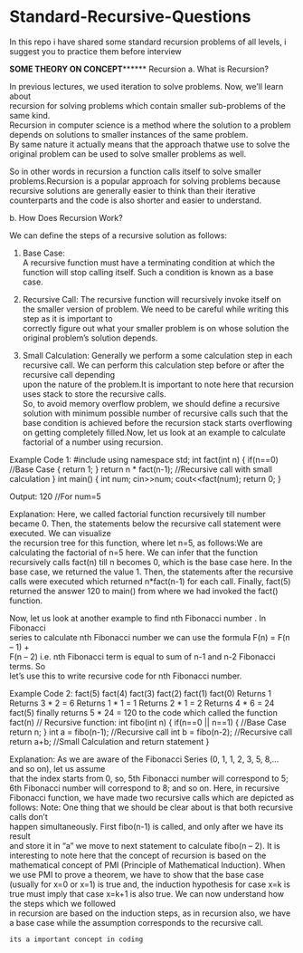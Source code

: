 # Standard-Recursive-Questions
In this repo i have shared some standard recursion problems of all levels, i suggest you to practice them before interview

************************************************SOME THEORY ON CONCEPT******************************************************
Recursion
a. What	is	Recursion?

In	previous	lectures,	we	used	iteration	to	solve	problems.	Now,	we’ll	learn	about	
recursion	 for	 solving	 problems	which	 contain	 smaller	 sub-problems	 of	 the	 same	kind.	
Recursion	 in	 computer	 science	 is	 a	 method	 where	 the	 solution	 to	 a	 problem	depends	on	solutions	to	smaller	instances	of	the	same	problem.	
By	same	nature	it	actually	means	that	the	approach	thatwe	use	to	solve	the	original	problem	can	be	used	to	solve	smaller	problems	as	well.	

So	 in	 other	 words	 in	 recursion	 a	 function	 calls	 itself	 to	 solve	 smaller	 problems.Recursion	is	a	popular	approach	for	solving	problems	because
recursive	solutions	are	generally	easier	to	think	than	their	iterative	counterparts	and	the	code	is	also	shorter	and	easier	to	understand.

b. How	Does	Recursion	Work?

We	can	define	the	steps	of	a	recursive	solution	as	follows:
1. Base	Case:	
A	recursive	function	must	have	a	terminating	condition	at	which the	function will	stop	calling	itself.	Such	a	condition	is	known	as	a	base	case.

2. Recursive	Call:
The	recursive	function	will	recursively	invoke	itself on	the	smaller	version	of	problem.	We	need	to	be	careful	while	writing	this	step	as	it	is	important	to	
correctly	 figure	 out	 what	 your	 smaller	 problem	 is	 on	 whose	 solution	 the	original	problem’s	solution	depends.

3. Small	Calculation:
Generally	we	perform	a	some	calculation	step	in	each	recursive	call.	We	can	
perform	 this	 calculation	 step	 before	 or	 after	 the	 recursive	 call	 depending	
upon	the	nature	of	the	problem.It	is	important	to	note	here	that	recursion	uses	stack	to	store	the	recursive	calls.	
So,	to	avoid	memory	overflow	problem,	we	should	define	a	recursive	solution	with	minimum	 possible	 number	 of	 recursive	 calls	 such	 that	 the	 base	 condition	 is	
achieved	before	the	recursion	stack	starts	overflowing	on getting	completely	filled.Now,	let	us	look	at	an	example	to	calculate	factorial	of	a	number	using	recursion.


Example	Code	1:
#include<iostream>
using namespace std;
int fact(int n)
{
				if(n==0)																																								//Base	Case
				{
								return 1;
				}
				return n	*	fact(n-1);																		//Recursive	call	with small	calculation
}
int main()
{
				int num;
				cin>>num;
				cout<<fact(num);
				return 0;
}

Output:
120																//For num=5

Explanation:
Here,	we	called	factorial	function	recursively	till	number	became	0.	Then,	the	statements	below	the	recursive	call	statement	were	executed.	We	can	visualize	
the	recursion	tree	for	this	function,	where	let	n=5,	as	follows:We	are	calculating	the	factorial	of	n=5	here.	We	can	infer	that	the	function	
recursively	calls	fact(n)	till	n	becomes	0,	which	is	the	base	case	here.	In	the	base	case,	we	returned	the	value	1.	Then,	the	statements	after the	recursive	
calls	were	executed	which	returned	n*fact(n-1)	for	each	call.	Finally,	fact(5)	returned	 the	answer	120	 to	main()	 from	where	we	had	invoked	 the	 fact()	function.

Now,	let	us	look	at	another example	to	find	nth Fibonacci	number	.	In	Fibonacci	
series	to	calculate	nth	Fibonacci	number	we	can	use	the	formula	F(n)	=	F(n	– 1)	+	
F(n	– 2)		i.e.	nth	Fibonacci	term	is	equal	to	sum	of	n-1	and	n-2	Fibonacci	terms.	So	
let’s	use	this	to	write	recursive	code	for	nth	Fibonacci	number.	

Example Code	2:
fact(5)
fact(4)
fact(3)
fact(2)
fact(1)
fact(0)
Returns	1
Returns	3	*	2	=	6
Returns	1	*	1	=	1
Returns	2	*	1	=	2
Returns	4	*	6	=	24
fact(5)	finally	returns	5	*	24	=	120	to	the	
code	which	called	the	function	fact(n)
//	Recursive function:
int fibo(int n)	{
				if(n==0	||	n==1)	{ //Base	Case
								return n;
				}
				int a	=	fibo(n-1); //Recursive	call
				int b	=	fibo(n-2); //Recursive	call
				return a+b; //Small	Calculation and	return	statement
}

Explanation:
As	we	are	aware	of	the	Fibonacci	Series	(0,	1,	1,	2,	3,	5,	8,… and	so	on),	let	us	assume	
that	 the	 index	 starts	 from	 0,	 so,	 5th Fibonacci	 number	 will	 correspond	 to	 5;	 6th
Fibonacci	number	will	correspond	to	8; and	so	on.
Here,	in recursive	Fibonacci	function,	we	have	made	two	recursive	calls	which	are	
depicted	as	follows:
Note:	One	thing	that	we	should	be	clear	about	is	that	both	recursive	calls	don’t	
happen	simultaneously.	First	fibo(n-1)	is	called,	and	only	after	we	have	its	result	
and	store	it	in	“a”	we	move	to	next	statement	to	calculate	fibo(n	– 2).
It	is	interesting	to	note	here	that	the	concept	of	recursion	is	based	on	the	
mathematical	concept	of	PMI (Principle	of	Mathematical	Induction).	When	we use	PMI	to	prove	a	theorem,	we	have to	show	that	the	base	case	(usually	for	x=0	
or	x=1)	is	true and, the induction	hypothesis for case	x=k	is	true	must	imply that case	x=k+1 is	also	true. We	can	now	understand	how	the	steps which	we	followed	
in	recursion	are	based	on	the	induction steps,	as in	recursion	also,	we	have	a	base	case	while	the	assumption	corresponds	to	the	recursive	call.

	its a important concept in coding
